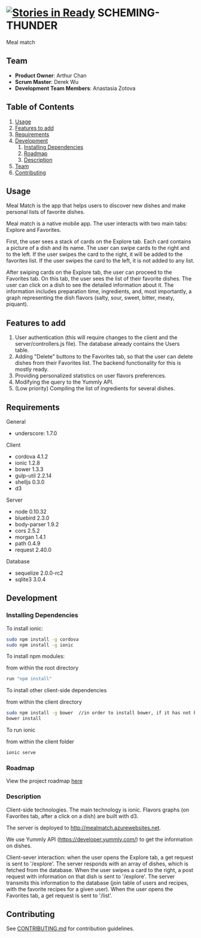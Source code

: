 [![Stories in Ready](https://badge.waffle.io/SCHEMING-THUNDER/SCHEMING-THUNDER.png?label=ready&title=Ready)](https://waffle.io/SCHEMING-THUNDER/SCHEMING-THUNDER)
SCHEMING-THUNDER
================

Meal match

## Team

  - __Product Owner__: Arthur Chan
  - __Scrum Master__: Derek Wu
  - __Development Team Members__: Anastasia Zotova

## Table of Contents

1. [Usage](#Usage)
1. [Features to add](#newFeatures)
1. [Requirements](#requirements)
1. [Development](#development)
    1. [Installing Dependencies](#installing-dependencies)
    1. [Roadmap](#roadmap)
    1. [Description](#description)
1. [Team](#team)
1. [Contributing](#contributing)

## Usage

Meal Match is the app that helps users to discover new dishes and make personal lists of favorite dishes.

Meal match is a native mobile app. The user interacts with two main tabs: Explore and Favorites.

First, the user sees a stack of cards on the Explore tab. Each card contains a picture of a dish and its name. The user can swipe cards to the right and to the left. If the user swipes the card to the right, it will be added to the favorites list. If the user swipes the card to the left, it is not added to any list.

After swiping cards on the Explore tab, the user can proceed to the Favorites tab. On this tab, the user sees the list of their favorite dishes. The user can click on a dish to see the detailed information about it. The information includes preparation time, ingredients, and, most importantly, a graph representing the dish flavors (salty, sour, sweet, bitter, meaty, piquant).

## Features to add

1) User authentication (this will require changes to the client and the server/controllers.js file). The database already contains the Users table.
2) Adding "Delete" buttons to the Favorites tab, so that the user can delete dishes from their Favorites list. The backend functionality for this is mostly ready.
3) Providing personalized statistics on user flavors preferences.
4) Modifying the query to the Yummly API.
5) (Low priority) Compiling the list of ingredients for several dishes.

## Requirements

General
- underscore: 1.7.0

Client
- cordova 4.1.2
- ionic 1.2.8
- bower 1.3.3
- gulp-util 2.2.14
- shelljs 0.3.0
- d3

Server

- node 0.10.32
- bluebird 2.3.0
- body-parser 1.9.2
- cors 2.5.2
- morgan 1.4.1
- path 0.4.9
- request 2.40.0

Database

- sequelize 2.0.0-rc2
- sqlite3 3.0.4

## Development

### Installing Dependencies

To install ionic:

```sh
sudo npm install -g cordova
sudo npm install -g ionic
```

To install npm modules:

from within the root directory

```sh
run "npm install"
```
To install other client-side dependencies

from within the client directory

```sh
sudo npm install -g bower  //in order to install bower, if it has not been installed;
bower install
```

To run ionic

from within the client folder

```sh
ionic serve
```

### Roadmap

View the project roadmap [here](LINK_TO_PROJECT_ISSUES)


### Description

Client-side technologies. The main technology is ionic. Flavors graphs (on Favorites tab, after a click on a dish) are built with d3.

The server is deployed to http://mealmatch.azurewebsites.net.

We use Yummly API (https://developer.yummly.com/) to get the information on dishes.

Client-sever interaction: when the user opens the Explore tab, a get request is sent to '/explore'. The server responds with an array of dishes, which is fetched from the database. When the user swipes a card to the right, a post request with information on that dish is sent to '/explore'. The server transmits this information to the database (join table of users and recipes, with the favorite recipes for a given user). When the user opens the Favorites tab, a get request is sent to '/list'.

## Contributing

See [CONTRIBUTING.md](CONTRIBUTING.md) for contribution guidelines.
